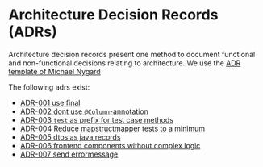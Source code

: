# Architecture Decision Records (ADRs)

Architecture decision records present one method to document functional and non-functional decisions relating
to architecture. We use the [ADR template of Michael Nygard](https://github.com/joelparkerhenderson/architecture-decision-record/blob/main/templates/decision-record-template-by-michael-nygard/index.md)

The following adrs exist:

- [ADR-001 use final](./adr/adr001-use-final.md)
- [ADR-002 dont use `@Column`-annotation](adr/adr002-no-hibernate-column-annotation.md)
- [ADR-003 `test` as prefix for test case methods](./adr/adr003-test-as-prefix-for-tests.md)
- [ADR-004 Reduce mapstructmapper tests to a minimum](./adr/adr004-testing-of-mapping.md)
- [ADR-005 dtos as java records](./adr/adr005-dtos-as-records.md)
- [ADR-006 frontend components without complex logic](./adr/adr006-kiss-frontend-components.md)
- [ADR-007 send errormessage](./adr/adr007-send-errormessage.md)
